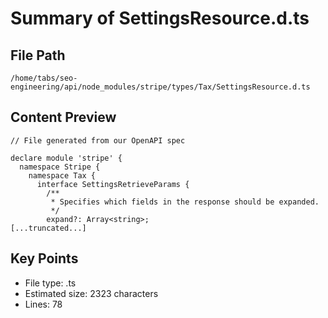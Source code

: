 # Summary of SettingsResource.d.ts
  
## File Path
`/home/tabs/seo-engineering/api/node_modules/stripe/types/Tax/SettingsResource.d.ts`

## Content Preview
```
// File generated from our OpenAPI spec

declare module 'stripe' {
  namespace Stripe {
    namespace Tax {
      interface SettingsRetrieveParams {
        /**
         * Specifies which fields in the response should be expanded.
         */
        expand?: Array<string>;
[...truncated...]
```

## Key Points
- File type: .ts
- Estimated size: 2323 characters
- Lines: 78
